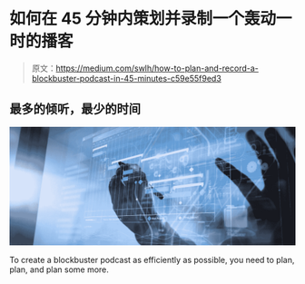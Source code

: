 # 如何在 45 分钟内策划并录制一个轰动一时的播客

> 原文：<https://medium.com/swlh/how-to-plan-and-record-a-blockbuster-podcast-in-45-minutes-c59e55f9ed3>

## 最多的倾听，最少的时间

![](img/995557addf5abcc7524f50b7165ffd78.png)

To create a blockbuster podcast as efficiently as possible, you need to plan, plan, and plan some more.